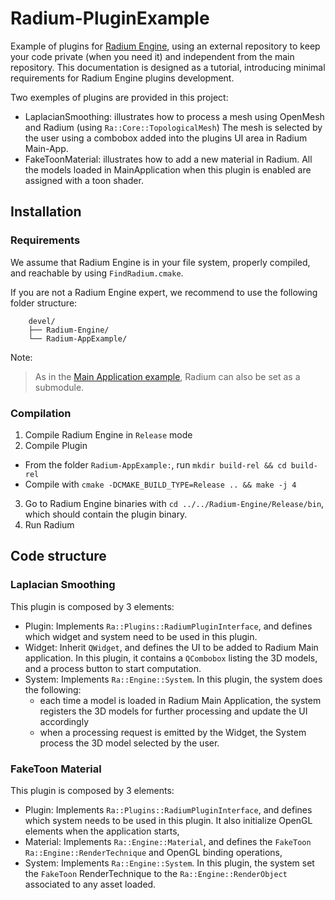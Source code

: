 # Radium-PluginExample
Example of plugins for [Radium Engine](https://github.com/AGGA-IRIT/Radium-Engine), using an external repository to keep your code private (when you need it) and independent from the main repository.
This documentation is designed as a tutorial, introducing minimal requirements for Radium Engine plugins development.

Two exemples of plugins are provided in this project:
 - LaplacianSmoothing: illustrates how to process a mesh using OpenMesh and Radium (using `Ra::Core::TopologicalMesh`) The mesh is selected by the user using a combobox added into the plugins UI area in Radium Main-App.
 - FakeToonMaterial: illustrates how to add a new material in Radium. All the models loaded in MainApplication when this plugin is enabled are assigned with a toon shader.

## Installation
### Requirements
We assume that Radium Engine is in your file system, properly compiled, and reachable by using `FindRadium.cmake`.

If you are not a Radium Engine expert, we recommend to use the following folder structure:

```
    devel/
    ├── Radium-Engine/
    └── Radium-AppExample/
```

Note:
> As in the [Main Application example](https://github.com/STORM-IRIT/Radium-AppExample), Radium can also be set as a submodule.

### Compilation

1. Compile Radium Engine in `Release` mode
2. Compile Plugin
  - From the folder `Radium-AppExample:`, run `mkdir build-rel && cd build-rel`
  - Compile with `cmake -DCMAKE_BUILD_TYPE=Release .. && make -j 4`
3. Go to Radium Engine binaries with `cd ../../Radium-Engine/Release/bin`, which should contain the plugin binary.
4. Run Radium

## Code structure
### Laplacian Smoothing
This plugin is composed by 3 elements:
* Plugin: Implements `Ra::Plugins::RadiumPluginInterface`, and defines which widget and system need to be used in this plugin.
* Widget: Inherit `QWidget`, and defines the UI to be added to Radium Main application. In this plugin, it contains a `QCombobox` listing the 3D models, and a process button to start computation.
* System: Implements `Ra::Engine::System`. In this plugin, the system does the following:
  * each time a model is loaded in Radium Main Application, the system registers the 3D models for further processing and update the UI accordingly
  * when a processing request is emitted by the Widget, the System process the 3D model selected by the user.

### FakeToon Material
This plugin is composed by 3 elements:
* Plugin: Implements `Ra::Plugins::RadiumPluginInterface`, and defines which system needs to be used in this plugin. It also initialize OpenGL elements when the application starts,
* Material: Implements `Ra::Engine::Material`, and defines the `FakeToon` `Ra::Engine::RenderTechnique` and OpenGL binding operations,
* System: Implements `Ra::Engine::System`. In this plugin, the system set the `FakeToon` RenderTechnique to the `Ra::Engine::RenderObject` associated to any asset loaded.

